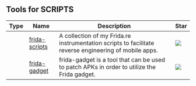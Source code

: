 
## Tools for SCRIPTS

| Type | Name | Description | Star |
| --- | --- | --- | --- |
||[frida-scripts](https://github.com/0xdea/frida-scripts)|A collection of my Frida.re instrumentation scripts to facilitate reverse engineering of mobile apps.|![](https://img.shields.io/github/stars/0xdea/frida-scripts?label=%20)|
||[frida-gadget](https://github.com/ksg97031/frida-gadget)|frida-gadget is a tool that can be used to patch APKs in order to utilize the Frida gadget.|![](https://img.shields.io/github/stars/ksg97031/frida-gadget?label=%20)|

